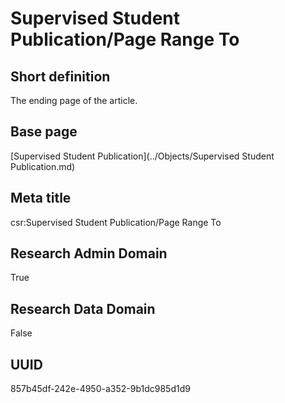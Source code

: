 # Supervised Student Publication/Page Range To
## Short definition
The ending page of the article.
## Base page
[Supervised Student Publication](../Objects/Supervised Student Publication.md)
## Meta title
csr:Supervised Student Publication/Page Range To
## Research Admin Domain
True
## Research Data Domain
False
## UUID
857b45df-242e-4950-a352-9b1dc985d1d9
